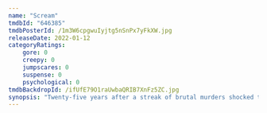 ```yaml
---
name: "Scream"
tmdbId: "646385"
tmdbPosterId: /1m3W6cpgwuIyjtg5nSnPx7yFkXW.jpg
releaseDate: 2022-01-12
categoryRatings:
    gore: 0
    creepy: 0
    jumpscares: 0
    suspense: 0
    psychological: 0
tmdbBackdropId: /ifUfE79O1raUwbaQRIB7XnFz5ZC.jpg
synopsis: "Twenty-five years after a streak of brutal murders shocked the quiet town of Woodsboro, a new killer has donned the Ghostface mask and begins targeting a group of teenagers to resurrect secrets from the town’s deadly past."
---
```


